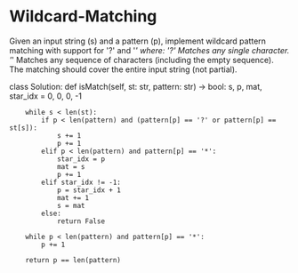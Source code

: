 # Wildcard-Matching

Given an input string (s) and a pattern (p), implement wildcard pattern matching with support for '?' and '*' where:
'?' Matches any single character.
'*' Matches any sequence of characters (including the empty sequence).
The matching should cover the entire input string (not partial).

class Solution:
    def isMatch(self, st: str, pattern: str) -> bool:
        s, p, mat, star_idx = 0, 0, 0, -1

        while s < len(st):
            if p < len(pattern) and (pattern[p] == '?' or pattern[p] == st[s]):
                s += 1
                p += 1
            elif p < len(pattern) and pattern[p] == '*':
                star_idx = p
                mat = s
                p += 1
            elif star_idx != -1:
                p = star_idx + 1
                mat += 1
                s = mat
            else:
                return False

        while p < len(pattern) and pattern[p] == '*':
            p += 1

        return p == len(pattern)
